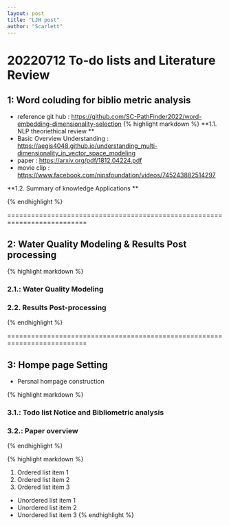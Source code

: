 ```yaml
---
layout: post
title: "LJH post"
author: "Scarlett"
---
```


20220712 To-do lists and Literature Review  
==========================================================================
## 1: Word coluding for biblio metric analysis
  - reference git hub : https://github.com/SC-PathFinder2022/word-embedding-dimensionality-selection
{% highlight markdown %}
**1.1. NLP theoriethical review **
- Basic Overview Understanding : https://aegis4048.github.io/understanding_multi-dimensionality_in_vector_space_modeling
- paper : https://arxiv.org/pdf/1812.04224.pdf
- movie clip : https://www.facebook.com/nipsfoundation/videos/745243882514297

**1.2. Summary of knowledge Applications **

{% endhighlight %}
            

==========================================================================

## 2: Water Quality Modeling & Results Post processing 
{% highlight markdown %}
### 2.1.: Water Quality Modeling

### 2.2. Results Post-processing 
{% endhighlight %}


==========================================================================

## 3: Hompe page Setting 
  - Persnal hompage construction 

{% highlight markdown %}
### 3.1.: Todo list Notice and Bibliometric analysis 

### 3.2.: Paper overview 

{% endhighlight %}


{% highlight markdown %}
1. Ordered list item 1
2. Ordered list item 2
3. Ordered list item 3

* Unordered list item 1
* Unordered list item 2
* Unordered list item 3
{% endhighlight %}

